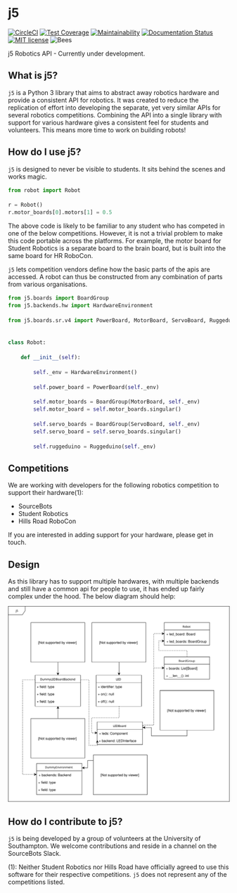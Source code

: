 # j5

[![CircleCI](https://circleci.com/gh/j5api/j5.svg?style=svg)](https://circleci.com/gh/j5api/j5)
[![Test Coverage](https://api.codeclimate.com/v1/badges/54e440aba5a51c9ee133/test_coverage)](https://codeclimate.com/github/j5api/j5/test_coverage)
[![Maintainability](https://api.codeclimate.com/v1/badges/54e440aba5a51c9ee133/maintainability)](https://codeclimate.com/github/j5api/j5/maintainability)
[![Documentation Status](https://readthedocs.org/projects/j5/badge/?version=latest)](https://j5.readthedocs.io/en/latest/?badge=latest)
[![MIT license](http://img.shields.io/badge/license-MIT-brightgreen.svg?style=flat)](http://opensource.org/licenses/MIT)
![Bees](https://img.shields.io/badge/bees-110%25-yellow.svg)

j5 Robotics API - Currently under development.

## What is j5?

`j5` is a Python 3 library that aims to abstract away robotics hardware and provide a consistent API for robotics. It was created to reduce the replication of effort into developing the separate, yet very similar APIs for several robotics competitions. Combining the API into a single library with support for various hardware gives a consistent feel for students and volunteers. This means more time to work on building robots!

## How do I use j5?

`j5` is designed to never be visible to students. It sits behind the scenes and works magic.

```python
from robot import Robot

r = Robot()
r.motor_boards[0].motors[1] = 0.5
```

The above code is likely to be familiar to any student who has competed in one of the below competitions. However, it is not a trivial problem to make this code portable across the platforms. For example, the motor board for Student Robotics is a separate board to the brain board, but is built into the same board for HR RoboCon.

`j5` lets competition vendors define how the basic parts of the apis are accessed. A robot can thus be constructed from any combination of parts from various organisations.

```python
from j5.boards import BoardGroup
from j5.backends.hw import HardwareEnvironment

from j5.boards.sr.v4 import PowerBoard, MotorBoard, ServoBoard, Ruggeduino


class Robot:

    def __init__(self):

        self._env = HardwareEnvironment()
        
        self.power_board = PowerBoard(self._env)
        
        self.motor_boards = BoardGroup(MotorBoard, self._env)
        self.motor_board = self.motor_boards.singular()
        
        self.servo_boards = BoardGroup(ServoBoard, self._env)
        self.servo_board = self.servo_boards.singular()
        
        self.ruggeduino = Ruggeduino(self._env)

```

## Competitions

We are working with developers for the following robotics competition to support their hardware(1):

- SourceBots
- Student Robotics
- Hills Road RoboCon

If you are interested in adding support for your hardware, please get in touch.

## Design

As this library has to support multiple hardwares, with multiple backends and still have a common api for people to use, it has ended up fairly complex under the hood. The below diagram should help:

![](/j5.svg)

## How do I contribute to j5?

`j5` is being developed by a group of volunteers at the University of Southampton. We welcome contributions and reside in a channel on the SourceBots Slack.


(1): Neither Student Robotics nor Hills Road have officially agreed to use this software for their respective competitions. `j5` does not represent any of the competitions listed.
